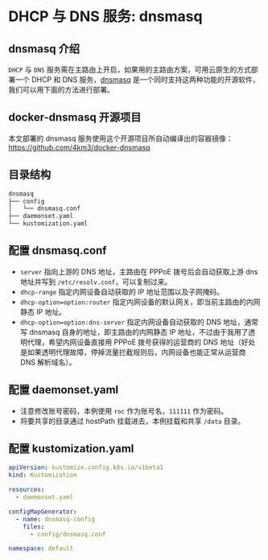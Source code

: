 # DHCP 与 DNS 服务: dnsmasq

## dnsmasq 介绍

`DHCP` 与 `DNS` 服务需在主路由上开启，如果用的主路由方案，可用云原生的方式部署一个 DHCP 和 DNS 服务，[dnsmasq](https://thekelleys.org.uk/dnsmasq/doc.html) 是一个同时支持这两种功能的开源软件，我们可以用下面的方法进行部署。

## docker-dnsmasq 开源项目

本文部署的 dnsmasq 服务使用这个开源项目所自动编译出的容器镜像：https://github.com/4km3/docker-dnsmasq

## 目录结构

```txt
dnsmasq
├── config
│   └── dnsmasq.conf
├── daemonset.yaml
└── kustomization.yaml
```

## 配置 dnsmasq.conf

<FileBlock showLineNumbers title="config/dnsmasq.conf" file="home-network/dnsmasq.conf" />

* `server` 指向上游的 DNS 地址，主路由在 PPPoE 拨号后会自动获取上游 dns 地址并写到 `/etc/resolv.conf`，可以复制过来。
* `dhcp-range` 指定内网设备自动获取的 IP  地址范围以及子网掩码。
* `dhcp-option=option:router` 指定内网设备的默认网关，即当前主路由的内网静态 IP 地址。
* `dhcp-option=option:dns-server` 指定内网设备自动获取的 DNS 地址，通常写 dnsmasq 自身的地址，即主路由的内网静态 IP 地址，不过由于我用了透明代理，希望内网设备直接用 PPPoE 拨号获得的运营商的 DNS 地址（好处是如果透明代理故障，停掉流量拦截规则后，内网设备也能正常从运营商 DNS 解析域名）。

## 配置 daemonset.yaml

<FileBlock showLineNumbers title="daemonset.yaml" file="home-network/dnsmasq.yaml" />

* 注意修改账号密码，本例使用 `roc` 作为账号名，`111111` 作为密码。
* 将要共享的目录通过 hostPath 挂载进去，本例挂载和共享 `/data` 目录。

## 配置 kustomization.yaml

```yaml title="kustomization.yaml"
apiVersion: kustomize.config.k8s.io/v1beta1
kind: Kustomization

resources:
  - daemonset.yaml

configMapGenerator:
  - name: dnsmasq-config
    files:
      - config/dnsmasq.conf

namespace: default
```
